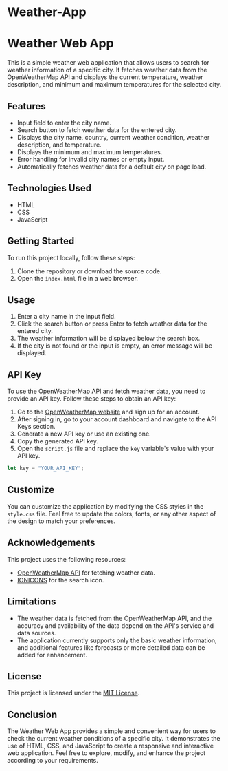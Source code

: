 # Weather-App
# Weather Web App

This is a simple weather web application that allows users to search for weather information of a specific city. It fetches weather data from the OpenWeatherMap API and displays the current temperature, weather description, and minimum and maximum temperatures for the selected city.

## Features

- Input field to enter the city name.
- Search button to fetch weather data for the entered city.
- Displays the city name, country, current weather condition, weather description, and temperature.
- Displays the minimum and maximum temperatures.
- Error handling for invalid city names or empty input.
- Automatically fetches weather data for a default city on page load.

## Technologies Used

- HTML
- CSS
- JavaScript

## Getting Started

To run this project locally, follow these steps:

1. Clone the repository or download the source code.
2. Open the `index.html` file in a web browser.

## Usage

1. Enter a city name in the input field.
2. Click the search button or press Enter to fetch weather data for the entered city.
3. The weather information will be displayed below the search box.
4. If the city is not found or the input is empty, an error message will be displayed.

## API Key

To use the OpenWeatherMap API and fetch weather data, you need to provide an API key. Follow these steps to obtain an API key:

1. Go to the [OpenWeatherMap website](https://openweathermap.org/) and sign up for an account.
2. After signing in, go to your account dashboard and navigate to the API Keys section.
3. Generate a new API key or use an existing one.
4. Copy the generated API key.
5. Open the `script.js` file and replace the `key` variable's value with your API key.

```javascript
let key = "YOUR_API_KEY";
```

## Customize

You can customize the application by modifying the CSS styles in the `style.css` file. Feel free to update the colors, fonts, or any other aspect of the design to match your preferences.

## Acknowledgements

This project uses the following resources:

- [OpenWeatherMap API](https://openweathermap.org/api) for fetching weather data.
- [IONICONS](https://ionicons.com/) for the search icon.

## Limitations

- The weather data is fetched from the OpenWeatherMap API, and the accuracy and availability of the data depend on the API's service and data sources.
- The application currently supports only the basic weather information, and additional features like forecasts or more detailed data can be added for enhancement.

## License

This project is licensed under the [MIT License](LICENSE).

## Conclusion

The Weather Web App provides a simple and convenient way for users to check the current weather conditions of a specific city. It demonstrates the use of HTML, CSS, and JavaScript to create a responsive and interactive web application. Feel free to explore, modify, and enhance the project according to your requirements.
